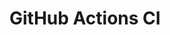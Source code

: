 # GitHub Actions CI














































































































































































































































































































































































































































































































































































































































































































































